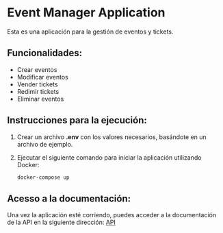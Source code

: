 # Event Manager Application

Esta es una aplicación para la gestión de eventos y tickets.

## Funcionalidades:
- Crear eventos
- Modificar eventos
- Vender tickets
- Redimir tickets
- Eliminar eventos

## Instrucciones para la ejecución:
1. Crear un archivo **.env** con los valores necesarios, basándote en un archivo de ejemplo.
2. Ejecutar el siguiente comando para iniciar la aplicación utilizando Docker:

   ```bash
   docker-compose up
   ````

## Acesso a la documentación:
Una vez la aplicación esté corriendo, puedes acceder a la documentación de la API en la siguiente dirección:
[API](http://localhost:3000/api-docs)